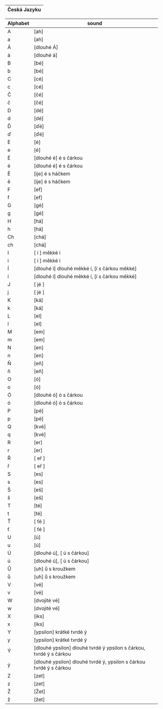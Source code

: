 |Česká Jazyku    |
|----|

| Alphabet   | sound  |
| --| --|
| A| [ah]|
| a| [ah]|
|Á| [dlouhé Á] |
|á| [dlouhé á] |
|B| [bé] |
|b| [bé] |
|C| [cé]|
|c| [cé]|
|Č| [čé]|
|č| [čé]|
|D| [dé]|
|d| [dé]|
|Ď| [ďé]|
|ď| [ďé]|
|E| [é]|
|e| [é]|
|É| [dlouhé é] é s čárkou |
|é| [dlouhé é] é s čárkou|
|Ě| [ije] é s háčkem|
|ě| [ije] é s háčkem|
|F| [ef]|
|f| [ef]|
|G| [gé]|
|g| [gé]|
|H| [há]|
|h| [há]|
|Ch| [chá]|
|ch| [chá]|
|I| [ í ] měkké i|
|i| [ í ] měkké i|
|Í| [dlouhé í] dlouhé měkké í, [í s čárkou měkké]|
|í| [dlouhé í] dlouhé měkké í, [í s čárkou měkké]|
|J| [ jé ]    |
|j| [ jé ]    |
|K| [ká]    |
|k| [ká]    |
|L| [el]    |
|l| [el]    |
|M| [em]    |
|m| [em]    |
|N| [en]    |
|n| [en]    |
|Ň| [eň]    |
|ň| [eň] |
|O| [ó]|
|o| [ó]|
|Ó| [dlouhé ó] ó s čárkou|
|ó| [dlouhé ó] ó s čárkou|
|P| [pé]    |
|p| [pé]    |
|Q| [kvé]   |
|q| [kvé]   |
|R| [er]    |
|r| [er]    |
|Ř| [ eř ] |
|ř| [ eř ] |
|S| [es] |
|s| [es] |
|Š| [eš] |
|š| [eš] |
|T| [té] |
|t| [té] |
|Ť| [ ťé ] |
|ť| [ ťé ] |
|U| [ú] |
|u| [ú] |
|Ú| [dlouhé ú], [ ú s čárkou] |
|ú| [dlouhé ú], [ ú s čárkou] |
|Ů| [uh] ů s kroužkem |
|ů| [uh] ů s kroužkem |
|V| [vé] |
|v| [vé] |
|W| [dvojité vé] |
|w| [dvojité vé] |
|X| [iks] |
|x| [iks] |
|Y| [ypsilon] krátké tvrdé ý|
|y| [ypsilon] krátké tvrdé ý|
|Ý| [dlouhé ypsilon] dlouhé tvrdé ý ypsilon s čárkou, tvrdé ý s čárkou|
|ý| [dlouhé ypsilon] dlouhé tvrdé ý, ypsilon s čárkou tvrdé ý s čárkou|
|Z| [zet]|
|z| [zet]|
|Ž| [Žet] |
|ž| [žet] |